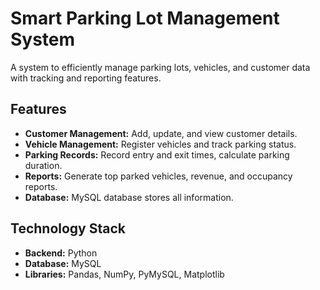 # Smart Parking Lot Management System

A system to efficiently manage parking lots, vehicles, and customer data with tracking and reporting features.

## Features
- **Customer Management:** Add, update, and view customer details.
- **Vehicle Management:** Register vehicles and track parking status.
- **Parking Records:** Record entry and exit times, calculate parking duration.
- **Reports:** Generate top parked vehicles, revenue, and occupancy reports.
- **Database:** MySQL database stores all information.

## Technology Stack
- **Backend:** Python
- **Database:** MySQL
- **Libraries:** Pandas, NumPy, PyMySQL, Matplotlib


